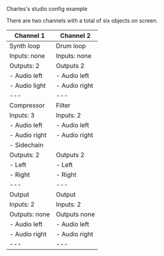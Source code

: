 Charles's studio config example

There are two channels with a total of six objects on screen.

| Channel 1 | Channel 2 | 
|--- |--- |
| Synth loop | Drum loop    |
| Inputs: none | Inputs: none |
| Outputs: 2 | Outputs 2 |
| - Audio left| - Audio left|
| - Audio light| - Audio right|
|--- |--- |
| Compressor        | Filter    |
| Inputs: 3 | Inputs: 2 |
| - Audio left | - Audio left |
| - Audio right | - Audio right |
| - Sidechain | |
| Outputs: 2 | Outputs 2 |
| - Left| - Left|
| - Right| - Right|
|--- |--- |
| Output        | Output    |
| Inputs: 2 | Inputs: 2 |
| Outputs: none | Outputs none |
| - Audio left| - Audio left|
| - Audio right| - Audio right|
|--- |--- |
